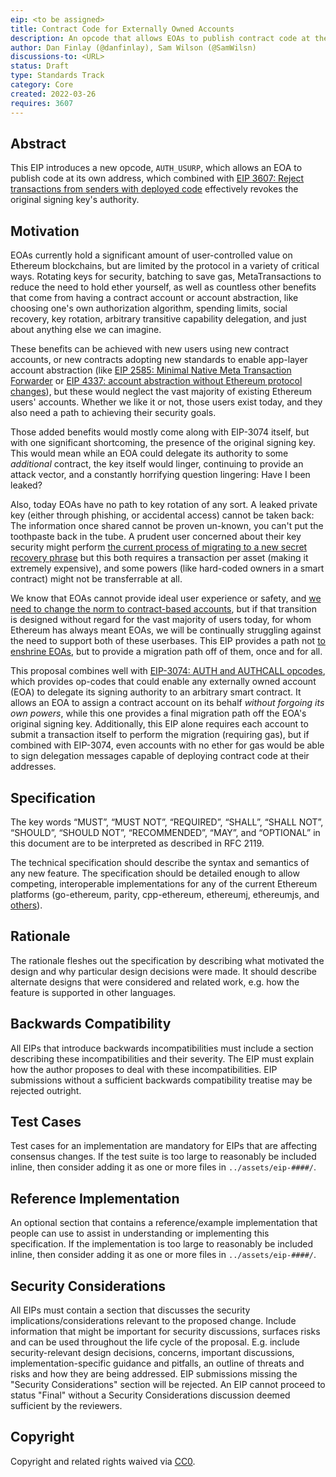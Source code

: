 ```yaml
---
eip: <to be assigned>
title: Contract Code for Externally Owned Accounts
description: An opcode that allows EOAs to publish contract code at their address.
author: Dan Finlay (@danfinlay), Sam Wilson (@SamWilsn)
discussions-to: <URL>
status: Draft
type: Standards Track
category: Core
created: 2022-03-26
requires: 3607
---
```


## Abstract

This EIP introduces a new opcode, `AUTH_USURP`, which allows an EOA to publish code at its own address, which combined with [EIP 3607: Reject transactions from senders with deployed code](https://eips.ethereum.org/EIPS/eip-3607) effectively revokes the original signing key's authority.

## Motivation

EOAs currently hold a significant amount of user-controlled value on Ethereum blockchains, but are limited by the protocol in a variety of critical ways. Rotating keys for security, batching to save gas, MetaTransactions to reduce the need to hold ether yourself, as well as countless other benefits that come from having a contract account or account abstraction, like choosing one's own authorization algorithm, spending limits, social recovery, key rotation, arbitrary transitive capability delegation, and just about anything else we can imagine.

These benefits can be achieved with new users using new contract accounts, or new contracts adopting new standards to enable app-layer account abstraction (like [EIP 2585: Minimal Native Meta Transaction Forwarder](https://github.com/wighawag/EIPs/blob/eip-2585/EIPS/eip-2585.md) or [EIP 4337: account abstraction without Ethereum protocol changes](https://medium.com/infinitism/erc-4337-account-abstraction-without-ethereum-protocol-changes-d75c9d94dc4a)), but these would neglect the vast majority of existing Ethereum users' accounts. Whether we like it or not, those users exist today, and they also need a path to achieving their security goals.

Those added benefits would mostly come along with EIP-3074 itself, but with one significant shortcoming, the presence of the original signing key. This would mean while an EOA could delegate its authority to some _additional_ contract, the key itself would linger, continuing to provide an attack vector, and a constantly horrifying question lingering: Have I been leaked?

Also, today EOAs have no path to key rotation of any sort. A leaked private key (either through phishing, or accidental access) cannot be taken back: The information once shared cannot be proven un-known, you can't put the toothpaste back in the tube. A prudent user concerned about their key security might perform [the current process of migrating to a new secret recovery phrase](https://metamask.zendesk.com/hc/en-us/articles/360015289952-How-to-migrate-to-a-new-Secret-Recovery-Phrase) but this both requires a transaction per asset (making it extremely expensive), and some powers (like hard-coded owners in a smart contract) might not be transferrable at all.

We know that EOAs cannot provide ideal user experience or safety, and [we need to change the norm to contract-based accounts](https://vitalik.ca/general/2021/01/11/recovery.html), but if that transition is designed without regard for the vast majority of users today, for whom Ethereum has always meant EOAs, we will be continually struggling against the need to support both of these userbases. This EIP provides a path not [to enshrine EOAs](https://ethereum-magicians.org/t/we-should-be-moving-beyond-eoas-not-enshrining-them-even-further-eip-3074-related/6538), but to provide a migration path off of them, once and for all.

This proposal combines well with [EIP-3074: AUTH and AUTHCALL opcodes](https://eips.ethereum.org/EIPS/eip-3074), which provides op-codes that could enable any externally owned account (EOA) to delegate its signing authority to an arbitrary smart contract. It allows an EOA to assign a contract account on its behalf _without forgoing its own powers_, while this one provides a final migration path off the EOA's original signing key. Additionally, this EIP alone requires each account to submit a transaction itself to perform the migration (requiring gas), but if combined with EIP-3074, even accounts with no ether for gas would be able to sign delegation messages capable of deploying contract code at their addresses.

## Specification
The key words “MUST”, “MUST NOT”, “REQUIRED”, “SHALL”, “SHALL NOT”, “SHOULD”, “SHOULD NOT”, “RECOMMENDED”, “MAY”, and “OPTIONAL” in this document are to be interpreted as described in RFC 2119.

The technical specification should describe the syntax and semantics of any new feature. The specification should be detailed enough to allow competing, interoperable implementations for any of the current Ethereum platforms (go-ethereum, parity, cpp-ethereum, ethereumj, ethereumjs, and [others](https://github.com/ethereum/wiki/wiki/Clients)).

## Rationale
The rationale fleshes out the specification by describing what motivated the design and why particular design decisions were made. It should describe alternate designs that were considered and related work, e.g. how the feature is supported in other languages.

## Backwards Compatibility
All EIPs that introduce backwards incompatibilities must include a section describing these incompatibilities and their severity. The EIP must explain how the author proposes to deal with these incompatibilities. EIP submissions without a sufficient backwards compatibility treatise may be rejected outright.

## Test Cases
Test cases for an implementation are mandatory for EIPs that are affecting consensus changes.  If the test suite is too large to reasonably be included inline, then consider adding it as one or more files in `../assets/eip-####/`.

## Reference Implementation
An optional section that contains a reference/example implementation that people can use to assist in understanding or implementing this specification.  If the implementation is too large to reasonably be included inline, then consider adding it as one or more files in `../assets/eip-####/`.

## Security Considerations
All EIPs must contain a section that discusses the security implications/considerations relevant to the proposed change. Include information that might be important for security discussions, surfaces risks and can be used throughout the life cycle of the proposal. E.g. include security-relevant design decisions, concerns, important discussions, implementation-specific guidance and pitfalls, an outline of threats and risks and how they are being addressed. EIP submissions missing the "Security Considerations" section will be rejected. An EIP cannot proceed to status "Final" without a Security Considerations discussion deemed sufficient by the reviewers.

## Copyright
Copyright and related rights waived via [CC0](https://creativecommons.org/publicdomain/zero/1.0/).
